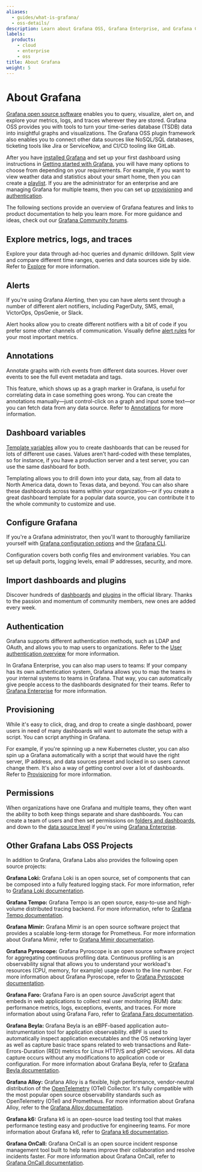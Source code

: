```yaml
---
aliases:
  - guides/what-is-grafana/
  - oss-details/
description: Learn about Grafana OSS, Grafana Enterprise, and Grafana Cloud.
labels:
  products:
    - cloud
    - enterprise
    - oss
title: About Grafana
weight: 5
---
```


# About Grafana

[Grafana open source software](/oss/) enables you to query, visualize, alert on, and explore your metrics, logs, and traces wherever they are stored. Grafana OSS provides you with tools to turn your time-series database (TSDB) data into insightful graphs and visualizations. The Grafana OSS plugin framework also enables you to connect other data sources like NoSQL/SQL databases, ticketing tools like Jira or ServiceNow, and CI/CD tooling like GitLab.

After you have [installed Grafana](../setup-grafana/installation/) and set up your first dashboard using instructions in [Getting started with Grafana](../getting-started/build-first-dashboard/), you will have many options to choose from depending on your requirements. For example, if you want to view weather data and statistics about your smart home, then you can create a [playlist](../dashboards/create-manage-playlists/). If you are the administrator for an enterprise and are managing Grafana for multiple teams, then you can set up [provisioning](../administration/provisioning/) and [authentication](../setup-grafana/configure-security/configure-authentication/).

The following sections provide an overview of Grafana features and links to product documentation to help you learn more. For more guidance and ideas, check out our [Grafana Community forums](https://community.grafana.com/).

## Explore metrics, logs, and traces

Explore your data through ad-hoc queries and dynamic drilldown. Split view and compare different time ranges, queries and data sources side by side. Refer to [Explore](../explore/) for more information.

## Alerts

If you're using Grafana Alerting, then you can have alerts sent through a number of different alert notifiers, including PagerDuty, SMS, email, VictorOps, OpsGenie, or Slack.

Alert hooks allow you to create different notifiers with a bit of code if you prefer some other channels of communication. Visually define [alert rules](../alerting/alerting-rules/) for your most important metrics.

## Annotations

Annotate graphs with rich events from different data sources. Hover over events to see the full event metadata and tags.

This feature, which shows up as a graph marker in Grafana, is useful for correlating data in case something goes wrong. You can create the annotations manually—just control-click on a graph and input some text—or you can fetch data from any data source. Refer to [Annotations](../dashboards/build-dashboards/annotate-visualizations/) for more information.

## Dashboard variables

[Template variables](../dashboards/variables/) allow you to create dashboards that can be reused for lots of different use cases. Values aren't hard-coded with these templates, so for instance, if you have a production server and a test server, you can use the same dashboard for both.

Templating allows you to drill down into your data, say, from all data to North America data, down to Texas data, and beyond. You can also share these dashboards across teams within your organization—or if you create a great dashboard template for a popular data source, you can contribute it to the whole community to customize and use.

## Configure Grafana

If you're a Grafana administrator, then you'll want to thoroughly familiarize yourself with [Grafana configuration options](../setup-grafana/configure-grafana/) and the [Grafana CLI](../cli/).

Configuration covers both config files and environment variables. You can set up default ports, logging levels, email IP addresses, security, and more.

## Import dashboards and plugins

Discover hundreds of [dashboards](/grafana/dashboards) and [plugins](/grafana/plugins) in the official library. Thanks to the passion and momentum of community members, new ones are added every week.

## Authentication

Grafana supports different authentication methods, such as LDAP and OAuth, and allows you to map users to organizations. Refer to the [User authentication overview](../setup-grafana/configure-security/configure-authentication/) for more information.

In Grafana Enterprise, you can also map users to teams: If your company has its own authentication system, Grafana allows you to map the teams in your internal systems to teams in Grafana. That way, you can automatically give people access to the dashboards designated for their teams. Refer to [Grafana Enterprise](grafana-enterprise/) for more information.

## Provisioning

While it's easy to click, drag, and drop to create a single dashboard, power users in need of many dashboards will want to automate the setup with a script. You can script anything in Grafana.

For example, if you're spinning up a new Kubernetes cluster, you can also spin up a Grafana automatically with a script that would have the right server, IP address, and data sources preset and locked in so users cannot change them. It's also a way of getting control over a lot of dashboards. Refer to [Provisioning](../administration/provisioning/) for more information.

## Permissions

When organizations have one Grafana and multiple teams, they often want the ability to both keep things separate and share dashboards. You can create a team of users and then set permissions on [folders and dashboards](../administration/user-management/manage-dashboard-permissions/), and down to the [data source level](../administration/data-source-management/#data-source-permissions) if you're using [Grafana Enterprise](grafana-enterprise/).

## Other Grafana Labs OSS Projects

In addition to Grafana, Grafana Labs also provides the following open source projects:

**Grafana Loki:** Grafana Loki is an open source, set of components that can be composed into a fully featured logging stack. For more information, refer to [Grafana Loki documentation](/docs/loki/latest/).

**Grafana Tempo:** Grafana Tempo is an open source, easy-to-use and high-volume distributed tracing backend. For more information, refer to [Grafana Tempo documentation](/docs/tempo/latest/?pg=oss-tempo&plcmt=hero-txt/).

**Grafana Mimir:** Grafana Mimir is an open source software project that provides a scalable long-term storage for Prometheus. For more information about Grafana Mimir, refer to [Grafana Mimir documentation](/docs/mimir/latest/).

**Grafana Pyroscope:** Grafana Pyroscope is an open source software project for aggregating continuous profiling data. Continuous profiling is an observability signal that allows you to understand your workload's resources (CPU, memory, for example) usage down to the line number. For more information about Grafana Pyroscope, refer to [Grafana Pyroscope documentation](/docs/pyroscope/latest/).

**Grafana Faro:** Grafana Faro is an open source JavaScript agent that embeds in web applications to collect real user monitoring (RUM) data: performance metrics, logs, exceptions, events, and traces. For more information about using Grafana Faro, refer to [Grafana Faro documentation](/docs/grafana-cloud/monitor-applications/frontend-observability/faro-web-sdk/).

**Grafana Beyla:** Grafana Beyla is an eBPF-based application auto-instrumentation tool for application observability. eBPF is used to automatically inspect application executables and the OS networking layer as well as capture basic trace spans related to web transactions and Rate-Errors-Duration (RED) metrics for Linux HTTP/S and gRPC services. All data capture occurs without any modifications to application code or configuration. For more information about Grafana Beyla, refer to [Grafana Beyla documentation](/docs/beyla/latest/).

**Grafana Alloy:** Grafana Alloy is a flexible, high performance, vendor-neutral distribution of the [OpenTelemetry](https://opentelemetry.io/) (OTel) Collector.
It's fully compatible with the most popular open source observability standards such as OpenTelemetry (OTel) and Prometheus.
For more information about Grafana Alloy, refer to the [Grafana Alloy documentation](https://grafana.com/docs/alloy/latest/).

**Grafana k6:** Grafana k6 is an open-source load testing tool that makes performance testing easy and productive for engineering teams. For more information about Grafana k6, refer to [Grafana k6 documentation](/docs/k6/latest/).

**Grafana OnCall:** Grafana OnCall is an open source incident response management tool built to help teams improve their collaboration and resolve incidents faster. For more information about Grafana OnCall, refer to [Grafana OnCall documentation](/docs/oncall/latest/).
